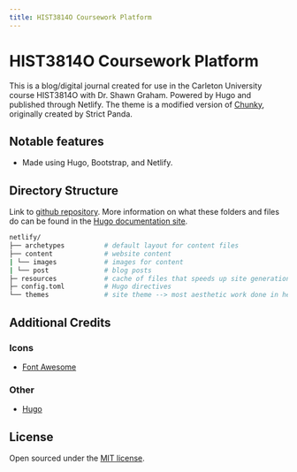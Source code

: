 ```yaml
---
title: HIST3814O Coursework Platform
---
```


# HIST3814O Coursework Platform

This is a blog/digital journal created for use in the Carleton University course HIST3814O with Dr. Shawn Graham. Powered by Hugo and published through Netlify. The theme is a modified version of [Chunky](https://github.com/puresyntax71/hugo-theme-chunky-poster), originally created by Strict Panda.

## Notable features

* Made using Hugo, Bootstrap, and Netlify.

## Directory Structure

Link to [github repository](https://github.com/ChantalMB/hist3814-site). More information on what these folders and files do can be found in the [Hugo documentation site](https://gohugo.io/getting-started/directory-structure/).

```bash
netlify/
├── archetypes          # default layout for content files
├── content             # website content
| └── images            # images for content
| └── post              # blog posts
├─ resources            # cache of files that speeds up site generation
├─ config.toml          # Hugo directives
└── themes              # site theme --> most aesthetic work done in here
```

## Additional Credits

### Icons

* [Font Awesome](http://fontawesome.io/)

### Other

* [Hugo](https://gohugo.io)


## License

Open sourced under the [MIT license](https://github.com/LeNPaul/Millennial/blob/gh-pages/LICENSE.md).
